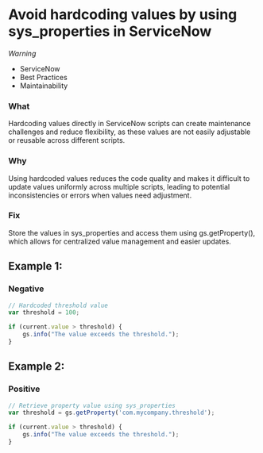 <!-- #title -->
# Avoid hardcoding values by using sys_properties in ServiceNow

<!-- #severity -->
*Warning*

<!-- #categories -->
- ServiceNow
- Best Practices
- Maintainability

<!-- #description -->
### What
Hardcoding values directly in ServiceNow scripts can create maintenance challenges and reduce flexibility, as these values are not easily adjustable or reusable across different scripts.

### Why
Using hardcoded values reduces the code quality and makes it difficult to update values uniformly across multiple scripts, leading to potential inconsistencies or errors when values need adjustment.

### Fix
Store the values in sys_properties and access them using gs.getProperty(), which allows for centralized value management and easier updates.


<!-- #examples -->

## Example 1:

<!-- #example-->

### Negative

<!-- #example_negative_code-->

```js
// Hardcoded threshold value
var threshold = 100;

if (current.value > threshold) {
    gs.info("The value exceeds the threshold.");
}
```

## Example 2:

<!-- #example-->

### Positive

<!-- #example_positive_code-->

```js
// Retrieve property value using sys_properties
var threshold = gs.getProperty('com.mycompany.threshold');

if (current.value > threshold) {
    gs.info("The value exceeds the threshold.");
}
```
